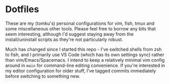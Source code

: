 # Dotfiles

These are my (tomku's) personal configurations for vim, fish, tmux and some miscellaneous other tools.  Please feel free to borrow any bits that seem interesting, although I'd suggest staying away from the install/uninstall scripts as they're not particularly robust.

Much has changed since I started this repo - I've switched shells from zsh to fish, and I primarily use VS Code (which has its own settings sync) rather than vim/Emacs/Spacemacs. I intend to keep a relatively minimal vim config around in `main` for command-line editing convenience. If you're interested in my editor configuration for older stuff, I've tagged commits immediately before switching to something new.


